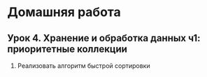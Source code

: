 # Домашняя работа
## Урок 4. Хранение и обработка данных ч1: приоритетные коллекции

1. Реализовать алгоритм быстрой сортировки
